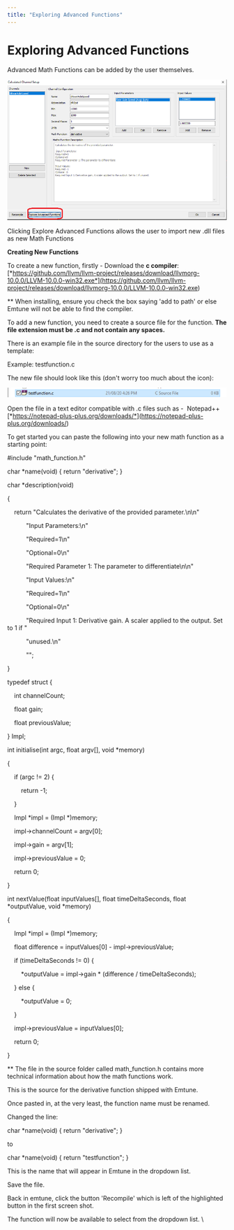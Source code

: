 ```yaml
---
title: "Exploring Advanced Functions"
---
```


# Exploring Advanced Functions


Advanced Math Functions can be added by the user themselves. &nbsp;


![Image](</img/NewItem790.png>)


Clicking Explore Advanced Functions allows the user to import new .dll files as new Math Functions



**Creating New Functions**


To create a new function, firstly - Download the **c compiler**: [*https://github.com/llvm/llvm-project/releases/download/llvmorg-10.0.0/LLVM-10.0.0-win32.exe*](<https://github.com/llvm/llvm-project/releases/download/llvmorg-10.0.0/LLVM-10.0.0-win32.exe>)


\*\* When installing, ensure you check the box saying 'add to path' or else Emtune will not be able to find the compiler.


To add a new function, you need to create a source file for the function. **The file extension must be .c and not contain any spaces.**


There is an example file in the source directory for the users to use as a template:&nbsp;


Example: testfunction.c


The new file should look like this (don't worry too much about the icon):


![Image](</img/NewItem791.png>)


Open the file in a text editor compatible with .c files such as -&nbsp; Notepad++ [*https://notepad-plus-plus.org/downloads/*](<https://notepad-plus-plus.org/downloads/>)



To get started you can paste the following into your new math function as a starting point:



\#include "math\_function.h"


char \*name(void) { return "derivative"; }

char \*description(void)

{

&nbsp; &nbsp; return "Calculates the derivative of the provided parameter.\\n\\n"

&nbsp;&nbsp; &nbsp; &nbsp; &nbsp; &nbsp; "Input Parameters:\\n"

&nbsp;&nbsp; &nbsp; &nbsp; &nbsp; &nbsp; "Required=1\\n"

&nbsp;&nbsp; &nbsp; &nbsp; &nbsp; &nbsp; "Optional=0\\n"

&nbsp;&nbsp; &nbsp; &nbsp; &nbsp; &nbsp; "Required Parameter 1: The parameter to differentiate\\n\\n"

&nbsp;&nbsp; &nbsp; &nbsp; &nbsp; &nbsp; "Input Values:\\n"

&nbsp;&nbsp; &nbsp; &nbsp; &nbsp; &nbsp; "Required=1\\n"

&nbsp;&nbsp; &nbsp; &nbsp; &nbsp; &nbsp; "Optional=0\\n"

&nbsp;&nbsp; &nbsp; &nbsp; &nbsp; &nbsp; "Required Input 1: Derivative gain. A scaler applied to the output. Set to 1 if "

&nbsp;&nbsp; &nbsp; &nbsp; &nbsp; &nbsp; "unused.\\n"

&nbsp;&nbsp; &nbsp; &nbsp; &nbsp; &nbsp; "";

}


typedef struct {

&nbsp; &nbsp; int channelCount;

&nbsp; &nbsp; float gain;

&nbsp; &nbsp; float previousValue;

} Impl;


int initialise(int argc, float argv\[\], void \*memory)

{

&nbsp; &nbsp; if (argc \!= 2) {

&nbsp; &nbsp; &nbsp; &nbsp; return -1;

&nbsp; &nbsp; }

&nbsp; &nbsp; Impl \*impl = (Impl \*)memory;

&nbsp; &nbsp; impl-\>channelCount = argv\[0\];

&nbsp; &nbsp; impl-\>gain = argv\[1\];

&nbsp; &nbsp; impl-\>previousValue = 0;


&nbsp; &nbsp; return 0;

}


int nextValue(float inputValues\[\], float timeDeltaSeconds, float \*outputValue, void \*memory)

{

&nbsp; &nbsp; Impl \*impl = (Impl \*)memory;


&nbsp; &nbsp; float difference = inputValues\[0\] - impl-\>previousValue;


&nbsp; &nbsp; if (timeDeltaSeconds \!= 0) {

&nbsp; &nbsp; &nbsp; &nbsp; \*outputValue = impl-\>gain \* (difference / timeDeltaSeconds);

&nbsp; &nbsp; } else {

&nbsp; &nbsp; &nbsp; &nbsp; \*outputValue = 0;

&nbsp; &nbsp; }


&nbsp; &nbsp; impl-\>previousValue = inputValues\[0\];


&nbsp; &nbsp; return 0;

}




\*\* The file in the source folder called math\_function.h contains more technical information about how the math functions work.



This is the source for the derivative function shipped with Emtune.


Once pasted in, at the very least, the function name must be renamed.


Changed the line:


char \*name(void) { return "derivative"; }


to


char \*name(void) { return "testfunction"; }


This is the name that will appear in Emtune in the dropdown list.


Save the file.


Back in emtune, click the button 'Recompile' which is left of the highlighted button in the first screen shot.


The function will now be available to select from the dropdown list. \

